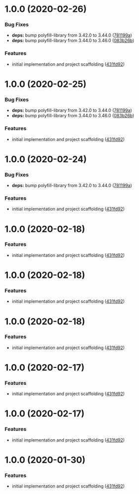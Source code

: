 # 1.0.0 (2020-02-26)


### Bug Fixes

* **deps:** bump polyfill-library from 3.42.0 to 3.44.0 ([781199a](https://github.com/Financial-Times/polyfill-library-node/commit/781199a9cf214037f4963c80c09c4a27ebfbdd06))
* **deps:** bump polyfill-library from 3.44.0 to 3.46.0 ([083b26b](https://github.com/Financial-Times/polyfill-library-node/commit/083b26becdadf81696a8b0f890d8ccd2f1a29d1a))


### Features

* initial implementation and project scaffolding ([431fd92](https://github.com/Financial-Times/polyfill-library-node/commit/431fd92b81e09033136864e54ace0f871c7f7f28))

# 1.0.0 (2020-02-25)


### Bug Fixes

* **deps:** bump polyfill-library from 3.42.0 to 3.44.0 ([781199a](https://github.com/Financial-Times/polyfill-library-node/commit/781199a9cf214037f4963c80c09c4a27ebfbdd06))
* **deps:** bump polyfill-library from 3.44.0 to 3.46.0 ([083b26b](https://github.com/Financial-Times/polyfill-library-node/commit/083b26becdadf81696a8b0f890d8ccd2f1a29d1a))


### Features

* initial implementation and project scaffolding ([431fd92](https://github.com/Financial-Times/polyfill-library-node/commit/431fd92b81e09033136864e54ace0f871c7f7f28))

# 1.0.0 (2020-02-24)


### Bug Fixes

* **deps:** bump polyfill-library from 3.42.0 to 3.44.0 ([781199a](https://github.com/Financial-Times/polyfill-library-node/commit/781199a9cf214037f4963c80c09c4a27ebfbdd06))


### Features

* initial implementation and project scaffolding ([431fd92](https://github.com/Financial-Times/polyfill-library-node/commit/431fd92b81e09033136864e54ace0f871c7f7f28))

# 1.0.0 (2020-02-18)


### Features

* initial implementation and project scaffolding ([431fd92](https://github.com/Financial-Times/polyfill-library-node/commit/431fd92b81e09033136864e54ace0f871c7f7f28))

# 1.0.0 (2020-02-18)


### Features

* initial implementation and project scaffolding ([431fd92](https://github.com/Financial-Times/polyfill-library-node/commit/431fd92b81e09033136864e54ace0f871c7f7f28))

# 1.0.0 (2020-02-18)


### Features

* initial implementation and project scaffolding ([431fd92](https://github.com/Financial-Times/polyfill-library-node/commit/431fd92b81e09033136864e54ace0f871c7f7f28))

# 1.0.0 (2020-02-17)


### Features

* initial implementation and project scaffolding ([431fd92](https://github.com/Financial-Times/polyfill-library-node/commit/431fd92b81e09033136864e54ace0f871c7f7f28))

# 1.0.0 (2020-02-17)


### Features

* initial implementation and project scaffolding ([431fd92](https://github.com/Financial-Times/polyfill-library-node/commit/431fd92b81e09033136864e54ace0f871c7f7f28))

# 1.0.0 (2020-01-30)


### Features

* initial implementation and project scaffolding ([431fd92](https://github.com/Financial-Times/polyfill-library-node/commit/431fd92b81e09033136864e54ace0f871c7f7f28))
